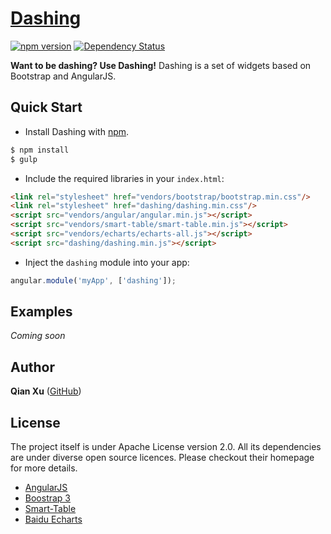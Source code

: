 # [Dashing](https://github.com/stanleyxu2005/dashing)

[![npm version](https://badge.fury.io/js/dashing.svg)](http://badge.fury.io/js/dashing) [![Dependency Status](http://img.shields.io/david/stanleyxu2005/dashing.svg?style=flat)](https://david-dm.org/stanleyxu2005/dashing#info=dependencies)

**Want to be dashing? Use Dashing!** Dashing is a set of widgets based on Bootstrap and AngularJS.


## Quick Start

+ Install Dashing with [npm](https://nodejs.org/).

>
```bash
$ npm install
$ gulp
```

+ Include the required libraries in your `index.html`:

>
``` html
<link rel="stylesheet" href="vendors/bootstrap/bootstrap.min.css"/>
<link rel="stylesheet" href="dashing/dashing.min.css"/>
<script src="vendors/angular/angular.min.js"></script>
<script src="vendors/smart-table/smart-table.min.js"></script>
<script src="vendors/echarts/echarts-all.js"></script>
<script src="dashing/dashing.min.js"></script>
```

+ Inject the `dashing` module into your app:

>
``` js
angular.module('myApp', ['dashing']);
```


## Examples 

*Coming soon*


## Author

**Qian Xu** ([GitHub](https://github.com/stanleyxu2005))


## License

The project itself is under Apache License version 2.0. All its dependencies are under diverse open source licences. Please checkout their homepage for more details.

+ [AngularJS](http://angularjs.org)
+ [Boostrap 3](http://getbootstrap.com)
+ [Smart-Table](http://lorenzofox3.github.io/smart-table-website/)
+ [Baidu Echarts](http://echarts.baidu.com/)
